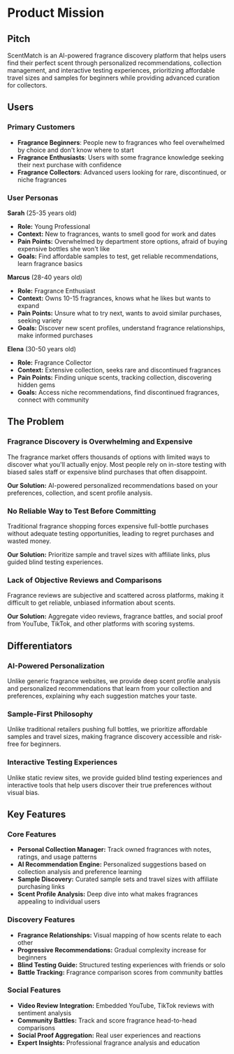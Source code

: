 # Product Mission

## Pitch

ScentMatch is an AI-powered fragrance discovery platform that helps users find their perfect scent through personalized recommendations, collection management, and interactive testing experiences, prioritizing affordable travel sizes and samples for beginners while providing advanced curation for collectors.

## Users

### Primary Customers

- **Fragrance Beginners**: People new to fragrances who feel overwhelmed by choice and don't know where to start
- **Fragrance Enthusiasts**: Users with some fragrance knowledge seeking their next purchase with confidence
- **Fragrance Collectors**: Advanced users looking for rare, discontinued, or niche fragrances

### User Personas

**Sarah** (25-35 years old)
- **Role:** Young Professional
- **Context:** New to fragrances, wants to smell good for work and dates
- **Pain Points:** Overwhelmed by department store options, afraid of buying expensive bottles she won't like
- **Goals:** Find affordable samples to test, get reliable recommendations, learn fragrance basics

**Marcus** (28-40 years old)
- **Role:** Fragrance Enthusiast
- **Context:** Owns 10-15 fragrances, knows what he likes but wants to expand
- **Pain Points:** Unsure what to try next, wants to avoid similar purchases, seeking variety
- **Goals:** Discover new scent profiles, understand fragrance relationships, make informed purchases

**Elena** (30-50 years old)
- **Role:** Fragrance Collector
- **Context:** Extensive collection, seeks rare and discontinued fragrances
- **Pain Points:** Finding unique scents, tracking collection, discovering hidden gems
- **Goals:** Access niche recommendations, find discontinued fragrances, connect with community

## The Problem

### Fragrance Discovery is Overwhelming and Expensive

The fragrance market offers thousands of options with limited ways to discover what you'll actually enjoy. Most people rely on in-store testing with biased sales staff or expensive blind purchases that often disappoint.

**Our Solution:** AI-powered personalized recommendations based on your preferences, collection, and scent profile analysis.

### No Reliable Way to Test Before Committing

Traditional fragrance shopping forces expensive full-bottle purchases without adequate testing opportunities, leading to regret purchases and wasted money.

**Our Solution:** Prioritize sample and travel sizes with affiliate links, plus guided blind testing experiences.

### Lack of Objective Reviews and Comparisons

Fragrance reviews are subjective and scattered across platforms, making it difficult to get reliable, unbiased information about scents.

**Our Solution:** Aggregate video reviews, fragrance battles, and social proof from YouTube, TikTok, and other platforms with scoring systems.

## Differentiators

### AI-Powered Personalization

Unlike generic fragrance websites, we provide deep scent profile analysis and personalized recommendations that learn from your collection and preferences, explaining why each suggestion matches your taste.

### Sample-First Philosophy

Unlike traditional retailers pushing full bottles, we prioritize affordable samples and travel sizes, making fragrance discovery accessible and risk-free for beginners.

### Interactive Testing Experiences

Unlike static review sites, we provide guided blind testing experiences and interactive tools that help users discover their true preferences without visual bias.

## Key Features

### Core Features

- **Personal Collection Manager:** Track owned fragrances with notes, ratings, and usage patterns
- **AI Recommendation Engine:** Personalized suggestions based on collection analysis and preference learning
- **Sample Discovery:** Curated sample sets and travel sizes with affiliate purchasing links
- **Scent Profile Analysis:** Deep dive into what makes fragrances appealing to individual users

### Discovery Features

- **Fragrance Relationships:** Visual mapping of how scents relate to each other
- **Progressive Recommendations:** Gradual complexity increase for beginners
- **Blind Testing Guide:** Structured testing experiences with friends or solo
- **Battle Tracking:** Fragrance comparison scores from community battles

### Social Features

- **Video Review Integration:** Embedded YouTube, TikTok reviews with sentiment analysis
- **Community Battles:** Track and score fragrance head-to-head comparisons
- **Social Proof Aggregation:** Real user experiences and reactions
- **Expert Insights:** Professional fragrance analysis and education